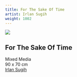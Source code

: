 ```yaml
---
title: For The Sake Of Time
artist: Irlan Sugih
weight: 1002
---
```


![](/art/irlan-sugih-for-the-sake-of-time.jpg)

## For The Sake Of Time  
Mixed Media  
90 x 70 cm  
[Irlan Sugih](/artist/irlan-sugih/)
